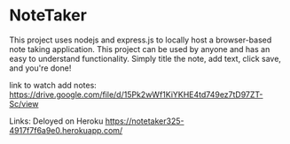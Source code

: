 # NoteTaker
This project uses nodejs and express.js to locally host a browser-based note taking application. This project can be used by anyone and has an easy to understand functionality. Simply title the note, add text, click save, and you're done! 

link to watch add notes: https://drive.google.com/file/d/15Pk2wWf1KiYKHE4td749ez7tD97ZT-Sc/view

Links: 
Deloyed on Heroku https://notetaker325-4917f7f6a9e0.herokuapp.com/ 

